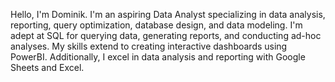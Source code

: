 Hello, I'm Dominik. I'm an aspiring Data Analyst specializing in data analysis, reporting, query optimization, database design, and data modeling.
I'm adept at SQL for querying data, generating reports, and conducting ad-hoc analyses. 
My skills extend to creating interactive dashboards using PowerBI. 
Additionally, I excel in data analysis and reporting with Google Sheets and Excel.
